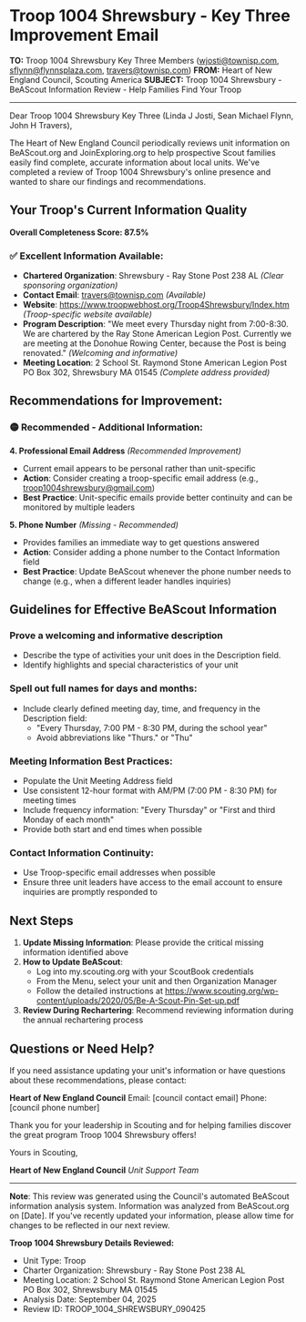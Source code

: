# Troop 1004 Shrewsbury - Key Three Improvement Email

**TO:** Troop 1004 Shrewsbury Key Three Members (wjosti@townisp.com, sflynn@flynnsplaza.com, travers@townisp.com)
**FROM:** Heart of New England Council, Scouting America
**SUBJECT:** Troop 1004 Shrewsbury - BeAScout Information Review - Help Families Find Your Troop

---

Dear Troop 1004 Shrewsbury Key Three (Linda J Josti, Sean Michael Flynn, John H Travers),

The Heart of New England Council periodically reviews unit information on BeAScout.org and JoinExploring.org to help prospective Scout families easily find complete, accurate information about local units. We've completed a review of Troop 1004 Shrewsbury's online presence and wanted to share our findings and recommendations.

## Your Troop's Current Information Quality

**Overall Completeness Score: 87.5%**

### ✅ **Excellent Information Available:**
- **Chartered Organization**: Shrewsbury - Ray Stone Post 238 AL *(Clear sponsoring organization)*
- **Contact Email**: travers@townisp.com *(Available)*
- **Website**: https://www.troopwebhost.org/Troop4Shrewsbury/Index.htm *(Troop-specific website available)*
- **Program Description**: "We meet every Thursday night from 7:00-8:30. We are chartered by the Ray Stone American Legion Post. Currently we are meeting at the Donohue Rowing Center, because the Post is being renovated." *(Welcoming and informative)*
- **Meeting Location**: 2 School St. Raymond Stone American Legion Post PO Box 302, Shrewsbury MA 01545 *(Complete address provided)*

## Recommendations for Improvement:

### 🟡 **Recommended - Additional Information:**

**4. Professional Email Address** *(Recommended Improvement)*
- Current email appears to be personal rather than unit-specific
- **Action**: Consider creating a troop-specific email address (e.g., troop1004shrewsbury@gmail.com)
- **Best Practice**: Unit-specific emails provide better continuity and can be monitored by multiple leaders

**5. Phone Number** *(Missing - Recommended)*
- Provides families an immediate way to get questions answered
- **Action**: Consider adding a phone number to the Contact Information field
- **Best Practice**: Update BeAScout whenever the phone number needs to change (e.g., when a different leader handles inquiries)

## Guidelines for Effective BeAScout Information

### **Prove a welcoming and informative description**
- Describe the type of activities your unit does in the Description field.
- Identify highlights and special characteristics of your unit

### **Spell out full names for days and months:**
- Include clearly defined meeting day, time, and frequency in the Description field:
  - "Every Thursday, 7:00 PM - 8:30 PM, during the school year"
  - Avoid abbreviations like "Thurs." or "Thu"

### **Meeting Information Best Practices:**
- Populate the Unit Meeting Address field
- Use consistent 12-hour format with AM/PM (7:00 PM - 8:30 PM) for meeting times
- Include frequency information: "Every Thursday" or "First and third Monday of each month"
- Provide both start and end times when possible

### **Contact Information Continuity:**
- Use Troop-specific email addresses when possible
- Ensure three unit leaders have access to the email account to ensure inquiries are promptly responded to

## Next Steps

1. **Update Missing Information**: Please provide the critical missing information identified above
2. **How to Update BeAScout**: 
   - Log into my.scouting.org with your ScoutBook credentials
   - From the Menu, select your unit and then Organization Manager
   - Follow the detailed instructions at
     https://www.scouting.org/wp-content/uploads/2020/05/Be-A-Scout-Pin-Set-up.pdf
3. **Review During Rechartering**: Recommend reviewing information during the annual rechartering process

## Questions or Need Help?

If you need assistance updating your unit's information or have questions about these recommendations, please contact:

**Heart of New England Council**
Email: [council contact email]
Phone: [council phone number]

Thank you for your leadership in Scouting and for helping families discover the great program Troop 1004 Shrewsbury offers!

Yours in Scouting,

**Heart of New England Council**
*Unit Support Team*

---

**Note**: This review was generated using the Council's automated BeAScout information analysis system. Information was analyzed from BeAScout.org on [Date]. If you've recently updated your information, please allow time for changes to be reflected in our next review.

**Troop 1004 Shrewsbury Details Reviewed:**
- Unit Type: Troop
- Charter Organization: Shrewsbury - Ray Stone Post 238 AL
- Meeting Location: 2 School St. Raymond Stone American Legion Post PO Box 302, Shrewsbury MA 01545
- Analysis Date: September 04, 2025
- Review ID: TROOP_1004_SHREWSBURY_090425
